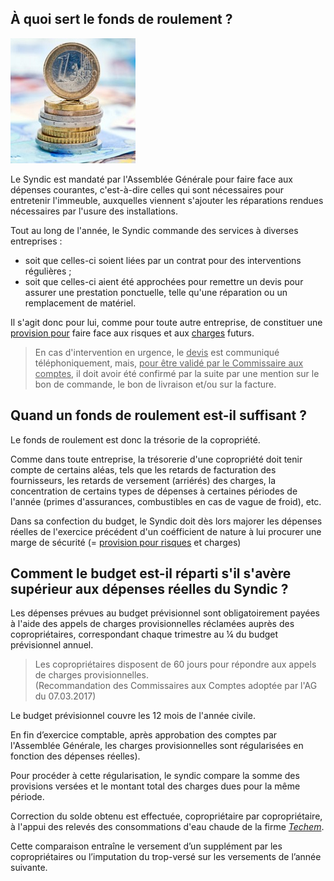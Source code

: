 ## &Agrave; quoi sert le fonds de roulement ?

![](budget.png)

Le Syndic est mandaté par l'Assemblée Générale pour faire face aux dépenses courantes, c'est-à-dire celles qui sont nécessaires pour entretenir l'immeuble, auxquelles viennent s'ajouter les réparations rendues nécessaires par l'usure des installations.

Tout au long de l'année, le Syndic commande des services à diverses entreprises :

* soit que celles-ci soient liées par un contrat pour des interventions régulières ;
* soit que celles-ci aient été approchées pour remettre un devis pour assurer une prestation ponctuelle, telle qu'une réparation ou un remplacement de matériel.

Il s'agit donc pour lui, comme pour toute autre entreprise, de constituer une <u>provision pour</u> faire face aux risques et aux <u>charges</u> futurs.

> En cas d'intervention en urgence, le <u>devis</u> est communiqué téléphoniquement, mais, <u>pour être validé par le Commissaire aux comptes</u>, il doit avoir été confirmé par la suite par une mention sur le bon de commande, le bon de livraison et/ou sur la facture.

## Quand un fonds de roulement est-il suffisant ?

Le fonds de roulement est donc la trésorie de la copropriété.

Comme dans toute entreprise, la trésorerie d'une copropriété doit tenir compte de certains aléas, tels que les retards de facturation des fournisseurs, les retards de versement (arriérés) des charges, la concentration de certains types de dépenses à certaines périodes de l'année (primes d'assurances, combustibles en cas de vague de froid), etc. 

Dans sa confection du budget, le Syndic doit dès lors majorer les dépenses réelles de l'exercice précédent d'un coéfficient de nature à lui procurer une marge de sécurité (= <u>provision pour risques</u> et charges)



## Comment le budget est-il réparti s'il s'avère supérieur aux dépenses réelles du Syndic ?

Les dépenses prévues au budget prévisionnel sont obligatoirement payées à l'aide des appels de charges provisionnelles réclamées auprès des copropriétaires, correspondant  chaque trimestre au ¼ du budget prévisionnel annuel.

> Les copropriétaires disposent  de 60 jours pour répondre aux appels de charges provisionnelles.  
> (Recommandation des Commissaires aux Comptes adoptée par l'AG du 07.03.2017)

Le budget prévisionnel  couvre les 12 mois de l'année civile. 

En fin d’exercice comptable, après approbation des comptes par l'Assemblée Générale, les charges provisionnelles sont régularisées en fonction des dépenses réelles).

Pour procéder à cette régularisation, le syndic compare la somme des provisions versées et le montant total des charges dues pour la même période.

Correction du solde obtenu est effectuée, copropriétaire par copropriétaire, à l'appui des relevés des consommations d'eau chaude de la firme [*Techem*](https://www.techem.be/).

Cette comparaison entraîne le versement d’un supplément par les copropriétaires ou l’imputation du trop-versé sur les versements de l’année suivante.

